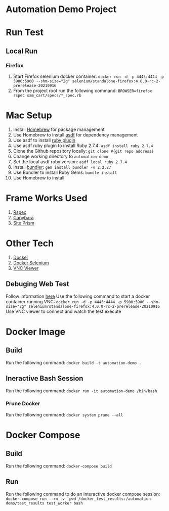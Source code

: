 # Automation Demo Project

# Run Test
## Local Run
### Firefox
1. Start Firefox selenium docker container: `docker run -d -p 4445:4444 -p 5900:5900 --shm-size="2g" selenium/standalone-firefox:4.0.0-rc-2-prerelease-20210916`
2. From the project root run the following command: `BROWSER=firefox rspec sam_cart/specs/*_spec.rb`

# Mac Setup
1. Install [Homebrew](https://brew.sh/) for package management
2. Use Homebrew to install [asdf](https://asdf-vm.com/guide/getting-started.html#_1-install-dependencies) for dependency management
3. Use asdf to install [ruby plugin](https://github.com/asdf-vm/asdf-ruby)
4. Use asdf ruby plugin to install Ruby 2.7.4: `asdf install ruby 2.7.4`
5. Clone the Github repository locally: `git clone #{git repo address}`
6. Change working directory to `automation-demo`
7. Set the local asdf ruby version: `asdf local ruby 2.7.4`
8. Install [bundler](https://bundler.io/): `gem install bundler -v 2.2.27`
9. Use Bundler to install Ruby Gems: `bundle install`
10. Use Homebrew to install 

# Frame Works Used
1. [Rspec](https://rspec.info/documentation/)
2. [Capybara](https://github.com/teamcapybara/capybara)
3. [Site Prism](https://github.com/site-prism/site_prism)

# Other Tech
1. [Docker](https://www.docker.com/)
2. [Docker Selenium](https://github.com/SeleniumHQ/docker-selenium)
3. [VNC Viewer](https://www.realvnc.com/en/connect/download/viewer/)

## Debuging Web Test
Follow information [here](https://github.com/SeleniumHQ/docker-selenium#debugging)
Use the following command to start a docker container running VNC: 
`docker run -d -p 4445:4444 -p 5900:5900 --shm-size="2g" selenium/standalone-firefox:4.0.0-rc-2-prerelease-20210916`
Use VNC viewer to connect and watch the test execute

# Docker Image

## Build
Run the following command: `docker build -t automation-demo .`

## Ineractive Bash Session
Run the following command: `docker run -it automation-demo /bin/bash`

### Prune Docker
Run the following command: `docker system prune --all`

# Docker Compose

## Build
Run the following command: `docker-compose build`

## Run
Run the following command to do an interactive docker compose session: ```docker-compose run --rm -v `pwd`/docker_test_results:/automation-demo/test_results test_worker bash```
